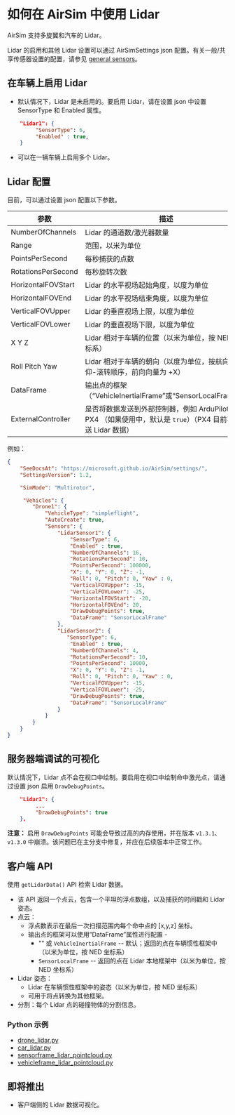 # 如何在 AirSim 中使用 Lidar

AirSim 支持多旋翼和汽车的 Lidar。

Lidar 的启用和其他 Lidar 设置可以通过 AirSimSettings json 配置。有关一般/共享传感器设置的配置，请参见 [general sensors](sensors.md)。

## 在车辆上启用 Lidar
* 默认情况下，Lidar 是未启用的。要启用 Lidar，请在设置 json 中设置 SensorType 和 Enabled 属性。

```json
    "Lidar1": {
         "SensorType": 6,
         "Enabled" : true,
    }
```

* 可以在一辆车辆上启用多个 Lidar。

## Lidar 配置
目前，可以通过设置 json 配置以下参数。

参数                      | 描述
--------------------------| ------------
NumberOfChannels          | Lidar 的通道数/激光器数量
Range                     | 范围，以米为单位
PointsPerSecond           | 每秒捕获的点数
RotationsPerSecond        | 每秒旋转次数
HorizontalFOVStart        | Lidar 的水平视场起始角度，以度为单位
HorizontalFOVEnd          | Lidar 的水平视场结束角度，以度为单位
VerticalFOVUpper          | Lidar 的垂直视场上限，以度为单位
VerticalFOVLower          | Lidar 的垂直视场下限，以度为单位
X Y Z                     | Lidar 相对于车辆的位置（以米为单位，按 NED 坐标系）
Roll Pitch Yaw            | Lidar 相对于车辆的朝向（以度为单位，按航向-俯仰-滚转顺序，前向向量为 +X）
DataFrame                 | 输出点的框架（“VehicleInertialFrame”或“SensorLocalFrame”）
ExternalController        | 是否将数据发送到外部控制器，例如 ArduPilot 或 PX4 （如果使用中，默认是 `true`）（PX4 目前不发送 Lidar 数据）

例如：

```json
{
    "SeeDocsAt": "https://microsoft.github.io/AirSim/settings/",
    "SettingsVersion": 1.2,

    "SimMode": "Multirotor",

     "Vehicles": {
		"Drone1": {
			"VehicleType": "simpleflight",
			"AutoCreate": true,
			"Sensors": {
			    "LidarSensor1": {
					"SensorType": 6,
					"Enabled" : true,
					"NumberOfChannels": 16,
					"RotationsPerSecond": 10,
					"PointsPerSecond": 100000,
					"X": 0, "Y": 0, "Z": -1,
					"Roll": 0, "Pitch": 0, "Yaw" : 0,
					"VerticalFOVUpper": -15,
					"VerticalFOVLower": -25,
					"HorizontalFOVStart": -20,
					"HorizontalFOVEnd": 20,
					"DrawDebugPoints": true,
					"DataFrame": "SensorLocalFrame"
				},
				"LidarSensor2": {
				   "SensorType": 6,
					"Enabled" : true,
					"NumberOfChannels": 4,
					"RotationsPerSecond": 10,
					"PointsPerSecond": 10000,
					"X": 0, "Y": 0, "Z": -1,
					"Roll": 0, "Pitch": 0, "Yaw" : 0,
					"VerticalFOVUpper": -15,
					"VerticalFOVLower": -25,
					"DrawDebugPoints": true,
					"DataFrame": "SensorLocalFrame"
				}
			}
		}
    }
}
```

## 服务器端调试的可视化

默认情况下，Lidar 点不会在视口中绘制。要启用在视口中绘制命中激光点，请通过设置 json 启用 `DrawDebugPoints`。

```json
    "Lidar1": {
         ...
         "DrawDebugPoints": true
    },
```

**注意：** 启用 `DrawDebugPoints` 可能会导致过高的内存使用，并在版本 `v1.3.1`、`v1.3.0` 中崩溃。该问题已在主分支中修复，并应在后续版本中正常工作。

## 客户端 API

使用 `getLidarData()` API 检索 Lidar 数据。

* 该 API 返回一个点云，包含一个平坦的浮点数组，以及捕获的时间戳和 Lidar 姿态。
* 点云：
    * 浮点数表示在最后一次扫描范围内每个命中点的 [x,y,z] 坐标。
    * 输出点的框架可以使用“DataFrame”属性进行配置 -
        * "" 或 `VehicleInertialFrame` -- 默认；返回的点在车辆惯性框架中（以米为单位，按 NED 坐标系）
        * `SensorLocalFrame` -- 返回的点在 Lidar 本地框架中（以米为单位，按 NED 坐标系）
* Lidar 姿态：
    * Lidar 在车辆惯性框架中的姿态（以米为单位，按 NED 坐标系）
    * 可用于将点转换为其他框架。
* 分割：每个 Lidar 点的碰撞物体的分割信息。

### Python 示例
- [drone_lidar.py](https://github.com/microsoft/AirSim/blob/main/PythonClient/multirotor/drone_lidar.py)
- [car_lidar.py](https://github.com/microsoft/AirSim/blob/main/PythonClient/car/car_lidar.py)
- [sensorframe_lidar_pointcloud.py](https://github.com/microsoft/AirSim/blob/main/PythonClient/multirotor/sensorframe_lidar_pointcloud.py)
- [vehicleframe_lidar_pointcloud.py](https://github.com/microsoft/AirSim/blob/main/PythonClient/multirotor/vehicleframe_lidar_pointcloud.py)

## 即将推出
* 客户端侧的 Lidar 数据可视化。